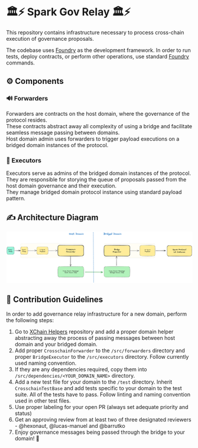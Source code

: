 # 🏛️⚡️ Spark Gov Relay 🏛️⚡️
This repository contains infrastructure necessary to process cross-chain execution of governance proposals.

The codebase uses [Foundry](https://github.com/foundry-rs/foundry) as the development framework. In order to run tests, deploy contracts, or perform other operations, use standard [Foundry](https://github.com/foundry-rs/foundry) commands.

## ⚙️ Components
### 🔊 Forwarders
Forwarders are contracts on the host domain, where the governance of the protocol resides. <br>These contracts abstract away all complexity of using a bridge and facilitate seamless message passing between domains. <br>Host domain admin uses forwarders to trigger payload executions on a bridged domain instances of the protocol.
### 🚦 Executors
Executors serve as admins of the bridged domain instances of the protocol. <br>They are responsible for storying the queue of proposals passed from the host domain governance and their execution. <br> They manage bridged domain protocol instance using standard payload pattern.
## ✍️ Architecture Diagram
![Architecture Diagram](/diagram.png)
## 🤝 Contribution Guidelines
In order to add governance relay infrastructure for a new domain, perform the following steps:
1. Go to [XChain Helpers](https://github.com/marsfoundation/xchain-helpers) repository and add a proper domain helper abstracting away the process of passing messages between host domain and your bridged domain.
2. Add proper `CrosschainForwarder` to the `/src/forwarders` directory and proper `BridgeExecutor` to the `/src/executors` directory. Follow currently used naming convention.
3. If they are any dependencies required, copy them into `/src/dependencies/<YOUR_DOMAIN_NAME>` directory.
4. Add a new test file for your domain to the `/test` directory. Inherit `CrosschainTestBase` and add tests specific to your domain to the test suite. All of the tests have to pass. Follow linting and naming convention used in other test files.
5. Use proper labeling for your open PR (always set adequate priority and status)
6. Get an approving review from at least two of three designated reviewers - @hexonaut, @lucas-manuel and @barrutko
7. Enjoy governance messages being passed through the bridge to your domain! 🎉
